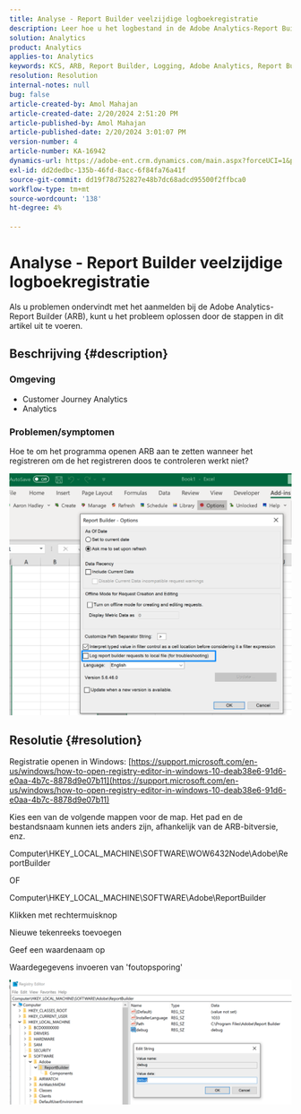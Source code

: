 ```yaml
---
title: Analyse - Report Builder veelzijdige logboekregistratie
description: Leer hoe u het logbestand in de Adobe Analytics-Report Builder kunt oplossen.
solution: Analytics
product: Analytics
applies-to: Analytics
keywords: KCS, ARB, Report Builder, Logging, Adobe Analytics, Report Builder Analytics
resolution: Resolution
internal-notes: null
bug: false
article-created-by: Amol Mahajan
article-created-date: 2/20/2024 2:51:20 PM
article-published-by: Amol Mahajan
article-published-date: 2/20/2024 3:01:07 PM
version-number: 4
article-number: KA-16942
dynamics-url: https://adobe-ent.crm.dynamics.com/main.aspx?forceUCI=1&pagetype=entityrecord&etn=knowledgearticle&id=8cb36b7f-ffcf-ee11-9079-6045bd0065b6
exl-id: dd2dedbc-135b-46fd-8acc-6f84fa76a41f
source-git-commit: dd19f78d752827e48b7dc68adcd95500f2ffbca0
workflow-type: tm+mt
source-wordcount: '138'
ht-degree: 4%

---
```


# Analyse - Report Builder veelzijdige logboekregistratie


Als u problemen ondervindt met het aanmelden bij de Adobe Analytics-Report Builder (ARB), kunt u het probleem oplossen door de stappen in dit artikel uit te voeren.

## Beschrijving {#description}


### <b>Omgeving</b>

- Customer Journey Analytics
- Analytics




### <b>Problemen/symptomen</b>

Hoe te om het programma openen ARB aan te zetten wanneer het registreren om de het registreren doos te controleren werkt niet?



![](assets/___8db36b7f-ffcf-ee11-9079-6045bd0065b6___.png)


## Resolutie {#resolution}




Registratie openen in Windows: [https://support.microsoft.com/en-us/windows/how-to-open-registry-editor-in-windows-10-deab38e6-91d6-e0aa-4b7c-8878d9e07b11](https://support.microsoft.com/en-us/windows/how-to-open-registry-editor-in-windows-10-deab38e6-91d6-e0aa-4b7c-8878d9e07b11)

Kies een van de volgende mappen voor de map. Het pad en de bestandsnaam kunnen iets anders zijn, afhankelijk van de ARB-bitversie, enz.

Computer\HKEY_LOCAL_MACHINE\SOFTWARE\WOW6432Node\Adobe\ReportBuilder

OF

Computer\HKEY_LOCAL_MACHINE\SOFTWARE\Adobe\ReportBuilder

Klikken met rechtermuisknop

Nieuwe tekenreeks toevoegen

Geef een waardenaam op

Waardegegevens invoeren van &#39;foutopsporing&#39;

![](assets/066ee289-0b9e-eb11-b1ac-000d3a3684a8.png)

